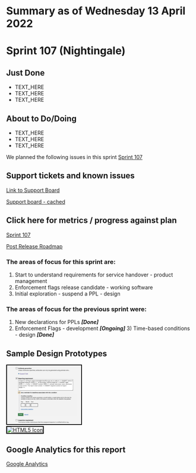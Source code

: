 # Summary as of Wednesday 13 April 2022 

# Sprint 107 (Nightingale)

## Just Done
* TEXT_HERE
* TEXT_HERE
* TEXT_HERE

## About to Do/Doing
* TEXT_HERE
* TEXT_HERE
* TEXT_HERE


We planned the following issues in this sprint 
[Sprint 107](graphs/sprint13042022.png)

## Support tickets and known issues
[Link to Support Board](https://collaboration.homeoffice.gov.uk/jira/secure/RapidBoard.jspa?rapidView=1717&selectedIssue=ASSB-253)

[Support board - cached](graphs/supportBoard13042022.png)

## Click here for metrics / progress against plan
[Sprint 107](graphs/progress13042022.png)

[Post Release Roadmap](graphs/roadmap13042022.png)

### The areas of focus for this sprint are:
1. Start to understand requirements for service handover - product management
2. Enforcement flags release candidate - working software 
3. Initial exploration - suspend a PPL - design

### The areas of focus for the previous sprint were:
1. New declarations for PPLs ***[Done]***
2. Enforcement Flags - development ***[Ongoing]*** 3) Time-based conditions - design ***[Done]***


## Sample Design Prototypes
<a href="graphs/proto1_13042022.png"><img src="graphs/proto1_13042022.png" alt="HTML5 Icon" width="200" style="border:2px solid black"></a>
<br>
<a href="graphs/proto2_13042022.png"><img src="graphs/proto2_13042022.png" alt="HTML5 Icon" width="200" style="border:2px solid black"></a>
<br>


## Google Analytics for this report
[Google Analytics](graphs/GA13042022.png)

